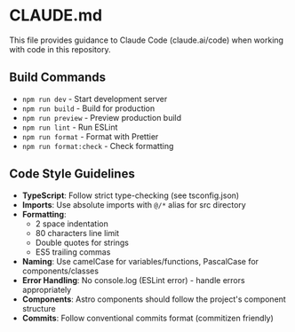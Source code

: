 # CLAUDE.md

This file provides guidance to Claude Code (claude.ai/code) when working with code in this repository.

## Build Commands
- `npm run dev` - Start development server
- `npm run build` - Build for production
- `npm run preview` - Preview production build
- `npm run lint` - Run ESLint
- `npm run format` - Format with Prettier
- `npm run format:check` - Check formatting

## Code Style Guidelines
- **TypeScript**: Follow strict type-checking (see tsconfig.json)
- **Imports**: Use absolute imports with `@/*` alias for src directory
- **Formatting**: 
  - 2 space indentation
  - 80 characters line limit
  - Double quotes for strings
  - ES5 trailing commas
- **Naming**: Use camelCase for variables/functions, PascalCase for components/classes
- **Error Handling**: No console.log (ESLint error) - handle errors appropriately
- **Components**: Astro components should follow the project's component structure
- **Commits**: Follow conventional commits format (commitizen friendly)